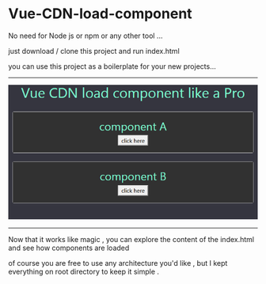 # Vue-CDN-load-component
No need for Node js or npm or any other tool ...

just download / clone this project and run index.html

you can use this project as a boilerplate for your new projects...

___

<img src="screenshot.png">

___

Now that it works like magic , you can explore the content of the index.html and see how components are loaded

of course you are free to use any architecture you'd like , but I kept everything on root directory to keep it simple .